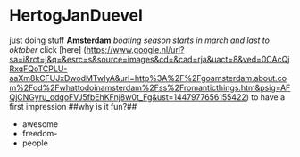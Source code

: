 # HertogJanDuevel
just doing stuff
**Amsterdam**
*boating season starts in march and last to oktober*
click [here] (https://www.google.nl/url?sa=i&rct=j&q=&esrc=s&source=images&cd=&cad=rja&uact=8&ved=0CAcQjRxqFQoTCPLU-aaXm8kCFUJxDwodMTwIyA&url=http%3A%2F%2Fgoamsterdam.about.com%2Fod%2Fwhattodoinamsterdam%2Fss%2Fromanticthings.htm&psig=AFQjCNGyru_odqoFVJ5fbEhKFnj8w0t_Fg&ust=1447977656155422) to have a first impression
##why is it fun?##
- awesome
- freedom-
- people

